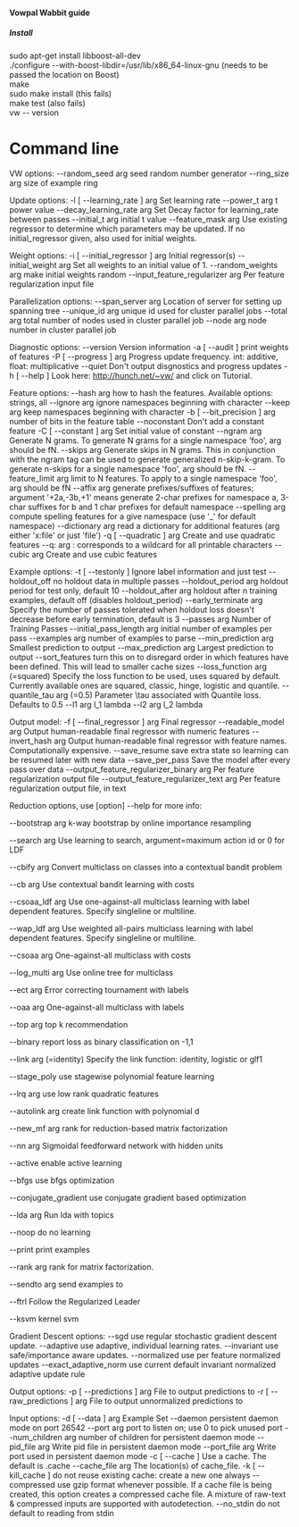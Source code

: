 #### Vowpal Wabbit guide

##### Install
sudo apt-get install libboost-all-dev<br />
./configure --with-boost-libdir=/usr/lib/x86_64-linux-gnu​ (needs to be passed the location on Boost)<br />
make<br />
sudo make install (this fails)<br />
make test (also fails)<br />
vw -- version<br />

Command line
============

VW options:
  --random_seed arg                     seed random number generator
  --ring_size arg                       size of example ring

Update options:
  -l [ --learning_rate ] arg            Set learning rate
  --power_t arg                         t power value
  --decay_learning_rate arg             Set Decay factor for learning_rate 
                                        between passes
  --initial_t arg                       initial t value
  --feature_mask arg                    Use existing regressor to determine 
                                        which parameters may be updated.  If no
                                        initial_regressor given, also used for 
                                        initial weights.

Weight options:
  -i [ --initial_regressor ] arg        Initial regressor(s)
  --initial_weight arg                  Set all weights to an initial value of 
                                        1.
  --random_weights arg                  make initial weights random
  --input_feature_regularizer arg       Per feature regularization input file

Parallelization options:
  --span_server arg                     Location of server for setting up 
                                        spanning tree
  --unique_id arg                       unique id used for cluster parallel 
                                        jobs
  --total arg                           total number of nodes used in cluster 
                                        parallel job
  --node arg                            node number in cluster parallel job

Diagnostic options:
  --version                             Version information
  -a [ --audit ]                        print weights of features
  -P [ --progress ] arg                 Progress update frequency. int: 
                                        additive, float: multiplicative
  --quiet                               Don't output disgnostics and progress 
                                        updates
  -h [ --help ]                         Look here: http://hunch.net/~vw/ and 
                                        click on Tutorial.

Feature options:
  --hash arg                            how to hash the features. Available 
                                        options: strings, all
  --ignore arg                          ignore namespaces beginning with 
                                        character <arg>
  --keep arg                            keep namespaces beginning with 
                                        character <arg>
  -b [ --bit_precision ] arg            number of bits in the feature table
  --noconstant                          Don't add a constant feature
  -C [ --constant ] arg                 Set initial value of constant
  --ngram arg                           Generate N grams. To generate N grams 
                                        for a single namespace 'foo', arg 
                                        should be fN.
  --skips arg                           Generate skips in N grams. This in 
                                        conjunction with the ngram tag can be 
                                        used to generate generalized 
                                        n-skip-k-gram. To generate n-skips for 
                                        a single namespace 'foo', arg should be
                                        fN.
  --feature_limit arg                   limit to N features. To apply to a 
                                        single namespace 'foo', arg should be 
                                        fN
  --affix arg                           generate prefixes/suffixes of features;
                                        argument '+2a,-3b,+1' means generate 
                                        2-char prefixes for namespace a, 3-char
                                        suffixes for b and 1 char prefixes for 
                                        default namespace
  --spelling arg                        compute spelling features for a give 
                                        namespace (use '_' for default 
                                        namespace)
  --dictionary arg                      read a dictionary for additional 
                                        features (arg either 'x:file' or just 
                                        'file')
  -q [ --quadratic ] arg                Create and use quadratic features
  --q: arg                              : corresponds to a wildcard for all 
                                        printable characters
  --cubic arg                           Create and use cubic features

Example options:
  -t [ --testonly ]                     Ignore label information and just test
  --holdout_off                         no holdout data in multiple passes
  --holdout_period arg                  holdout period for test only, default 
                                        10
  --holdout_after arg                   holdout after n training examples, 
                                        default off (disables holdout_period)
  --early_terminate arg                 Specify the number of passes tolerated 
                                        when holdout loss doesn't decrease 
                                        before early termination, default is 3
  --passes arg                          Number of Training Passes
  --initial_pass_length arg             initial number of examples per pass
  --examples arg                        number of examples to parse
  --min_prediction arg                  Smallest prediction to output
  --max_prediction arg                  Largest prediction to output
  --sort_features                       turn this on to disregard order in 
                                        which features have been defined. This 
                                        will lead to smaller cache sizes
  --loss_function arg (=squared)        Specify the loss function to be used, 
                                        uses squared by default. Currently 
                                        available ones are squared, classic, 
                                        hinge, logistic and quantile.
  --quantile_tau arg (=0.5)             Parameter \tau associated with Quantile
                                        loss. Defaults to 0.5
  --l1 arg                              l_1 lambda
  --l2 arg                              l_2 lambda

Output model:
  -f [ --final_regressor ] arg          Final regressor
  --readable_model arg                  Output human-readable final regressor 
                                        with numeric features
  --invert_hash arg                     Output human-readable final regressor 
                                        with feature names.  Computationally 
                                        expensive.
  --save_resume                         save extra state so learning can be 
                                        resumed later with new data
  --save_per_pass                       Save the model after every pass over 
                                        data
  --output_feature_regularizer_binary arg
                                        Per feature regularization output file
  --output_feature_regularizer_text arg Per feature regularization output file,
                                        in text

Reduction options, use [option] --help for more info:

  --bootstrap arg                       k-way bootstrap by online importance 
                                        resampling

  --search arg                          Use learning to search, 
                                        argument=maximum action id or 0 for LDF

  --cbify arg                           Convert multiclass on <k> classes into 
                                        a contextual bandit problem

  --cb arg                              Use contextual bandit learning with <k>
                                        costs

  --csoaa_ldf arg                       Use one-against-all multiclass learning
                                        with label dependent features.  Specify
                                        singleline or multiline.

  --wap_ldf arg                         Use weighted all-pairs multiclass 
                                        learning with label dependent features.
                                          Specify singleline or multiline.

  --csoaa arg                           One-against-all multiclass with <k> 
                                        costs

  --log_multi arg                       Use online tree for multiclass

  --ect arg                             Error correcting tournament with <k> 
                                        labels

  --oaa arg                             One-against-all multiclass with <k> 
                                        labels

  --top arg                             top k recommendation

  --binary                              report loss as binary classification on
                                        -1,1

  --link arg (=identity)                Specify the link function: identity, 
                                        logistic or glf1

  --stage_poly                          use stagewise polynomial feature 
                                        learning

  --lrq arg                             use low rank quadratic features

  --autolink arg                        create link function with polynomial d

  --new_mf arg                          rank for reduction-based matrix 
                                        factorization

  --nn arg                              Sigmoidal feedforward network with <k> 
                                        hidden units

  --active                              enable active learning

  --bfgs                                use bfgs optimization

  --conjugate_gradient                  use conjugate gradient based 
                                        optimization

  --lda arg                             Run lda with <int> topics

  --noop                                do no learning

  --print                               print examples

  --rank arg                            rank for matrix factorization.

  --sendto arg                          send examples to <host>

  --ftrl                                Follow the Regularized Leader

  --ksvm                                kernel svm

Gradient Descent options:
  --sgd                                 use regular stochastic gradient descent
                                        update.
  --adaptive                            use adaptive, individual learning 
                                        rates.
  --invariant                           use safe/importance aware updates.
  --normalized                          use per feature normalized updates
  --exact_adaptive_norm                 use current default invariant 
                                        normalized adaptive update rule

Output options:
  -p [ --predictions ] arg              File to output predictions to
  -r [ --raw_predictions ] arg          File to output unnormalized predictions
                                        to

Input options:
  -d [ --data ] arg                     Example Set
  --daemon                              persistent daemon mode on port 26542
  --port arg                            port to listen on; use 0 to pick unused
                                        port
  --num_children arg                    number of children for persistent 
                                        daemon mode
  --pid_file arg                        Write pid file in persistent daemon 
                                        mode
  --port_file arg                       Write port used in persistent daemon 
                                        mode
  -c [ --cache ]                        Use a cache.  The default is 
                                        <data>.cache
  --cache_file arg                      The location(s) of cache_file.
  -k [ --kill_cache ]                   do not reuse existing cache: create a 
                                        new one always
  --compressed                          use gzip format whenever possible. If a
                                        cache file is being created, this 
                                        option creates a compressed cache file.
                                        A mixture of raw-text & compressed 
                                        inputs are supported with 
                                        autodetection.
  --no_stdin                            do not default to reading from stdin


